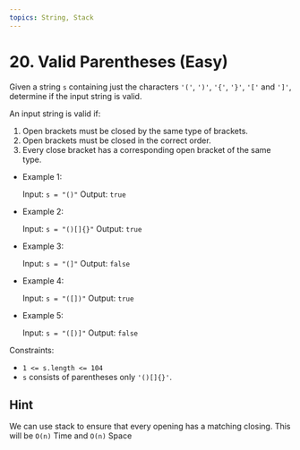 ```yaml
---
topics: String, Stack
---
```


# 20. Valid Parentheses (Easy)

Given a string `s` containing just the characters `'('`, `')'`, `'{'`, `'}'`, `'['` and `']'`, determine if the input string is valid.

An input string is valid if:

1. Open brackets must be closed by the same type of brackets.
2. Open brackets must be closed in the correct order.
3. Every close bracket has a corresponding open bracket of the same type.

- Example 1:

  Input: `s = "()"`
  Output: `true`

- Example 2:

  Input: `s = "()[]{}"`
  Output: `true`

- Example 3:

  Input: `s = "(]"`
  Output: `false`

- Example 4:

  Input: `s = "([])"`
  Output: `true`

- Example 5:

  Input: `s = "([)]"`
  Output: `false`

Constraints:

- `1 <= s.length <= 104`
- `s` consists of parentheses only `'()[]{}'`.

## Hint

We can use stack to ensure that every opening has a matching closing. This will be `O(n)` Time and `O(n)` Space
